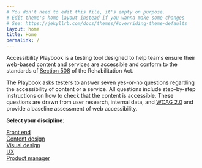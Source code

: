 ```yaml
---
# You don't need to edit this file, it's empty on purpose.
# Edit theme's home layout instead if you wanna make some changes
# See: https://jekyllrb.com/docs/themes/#overriding-theme-defaults
layout: home
title: Home
permalink: /
---
```


Accessibility Playbook is a testing tool designed to help teams ensure their web-based content and services are accessible and conform to the standards of [Section 508](https://www.section508.gov/) of the Rehabilitation Act.

The Playbook asks testers to answer seven yes-or-no questions regarding the accessibility of content or a service. All questions include step-by-step instructions on how to check that the content is accessible. These questions are drawn from user research, internal data, and [WCAG 2.0](https://www.w3.org/TR/WCAG20/) and provide a baseline assessment of web accessibility.

**Select your discipline**:

<a href="{{ site.baseurl }}/front-end/getting-started/">Front end <i class="fa fa-arrow-right" aria-hidden="true"></i></a>
<br>
<a href="{{ site.baseurl }}/content-design/getting-started/">Content design <i class="fa fa-arrow-right" aria-hidden="true"></i></a>
<br>
<a href="{{ site.baseurl }}/visual-design/getting-started/">Visual design <i class="fa fa-arrow-right" aria-hidden="true"></i></a>
<br>
<a href="{{ site.baseurl }}/ux/getting-started/">UX <i class="fa fa-arrow-right" aria-hidden="true"></i></a>
<br>
<a href="{{ site.baseurl }}/product-manager/getting-started/">Product manager <i class="fa fa-arrow-right" aria-hidden="true"></i></a>
